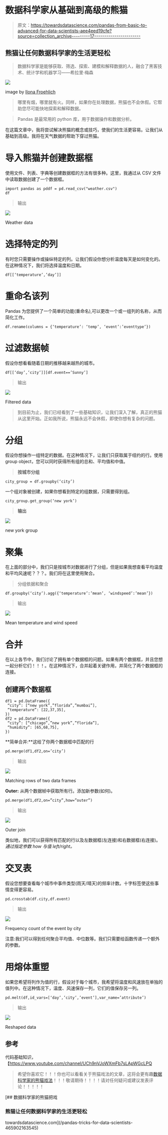# 数据科学家从基础到高级的熊猫

> 原文：<https://towardsdatascience.com/pandas-from-basic-to-advanced-for-data-scientists-aee4eed19cfe?source=collection_archive---------17----------------------->

## 熊猫让任何数据科学家的生活更轻松

> 数据科学家是能够获取、筛选、探索、建模和解释数据的人，融合了黑客技术、统计学和机器学习——希拉里·梅森

![](img/2a7c0c81065bb1c19cabb7594cc9b104.png)

image by [Ilona Froehlich](https://unsplash.com/@julilona)

> 哪里有烟，哪里就有火。同样，如果你在处理数据，熊猫也不会休假。它帮助您尽可能快地探索和解释数据。

> Pandas 是最常用的 python 库，用于数据操作和数据分析。

在这篇文章中，我将尝试解决熊猫的概念或技巧，使我们的生活更容易。让我们从基础到高级。我将在天气数据的帮助下穿过熊猫。

# 导入熊猫并创建数据框

使用文件、列表、字典等创建数据框的方法有很多种。这里，我通过从 CSV 文件中读取数据创建了一个数据框。

```
import pandas as pddf = pd.read_csv("weather.csv")
df
```

> 输出

![](img/beab3bf27b6584e3b35339125000eb7d.png)

Weather data

# 选择特定的列

有时您只需要操作或操纵特定的列。让我们假设你想分析温度每天是如何变化的。在这种情况下，我们将选择温度和日期。

```
df[[‘temperature’,’day’]]
```

# 重命名该列

Pandas 为您提供了一个简单的功能(重命名),可以更改一个或一组列的名称，从而简化工作。

```
df.rename(columns = {‘temperature’: ‘temp’, ‘event’:’eventtype’})
```

# 过滤数据帧

假设你想看看随着日期的推移越来越热的城市。

```
df[[‘day’,’city’]][df.event==’Sunny’]
```

> 输出

![](img/4e5f307e437fa4218d0ebcf60efbba4c.png)

Filtered data

> 到目前为止，我们已经看到了一些基础知识，让我们深入了解，真正的熊猫从这里开始。正如我所说，熊猫永远不会休假，即使你想有复杂的问题。

# 分组

假设你想操作一组特定的数据。在这种情况下，让我们只获取属于纽约的行。使用 group object，您可以同时获得所有组的总和、平均值和中值。

> **按城市分组**

```
city_group = df.groupby(‘city’)
```

一个组对象被创建，如果你想看到特定的组数据，只需要得到组。

```
city_group.get_group(‘new york’)
```

> **输出**

![](img/decbfbff0fe3b6ab8863e4fb3329aa1c.png)

new york group

# 聚集

在上面的部分中，我们只是按城市对数据进行了分组，但是如果我想查看平均温度和平均风速呢？？？。我们将在这里使用聚合。

> 分组依据和聚合

```
df.groupby(‘city’).agg({‘temperature’:’mean’, ‘windspeed’:’mean’})
```

> 输出

![](img/0feb83e4829266a95d3a87160305c66f.png)

Mean temperature and wind speed

# 合并

在以上各节中，我们讨论了拥有单个数据框的问题。如果有两个数据框，并且您想一起分析它们！！！。在这种情况下，合并起着关键作用，并简化了两个数据框的连接。

## 创建两个数据框

```
df1 = pd.DataFrame({
 “city”: [“new york”,”florida”,”mumbai”],
 “temperature”: [22,37,35],
})
df2 = pd.DataFrame({
 “city”: [“chicago”,”new york”,”florida”],
 “humidity”: [65,68,75],
})
```

**简单合并:**这给了你两个数据框中匹配的行

```
pd.merge(df1,df2,on=’city’)
```

> 输出

![](img/fc7434242f422483156212475fae270d.png)

Matching rows of two data frames

**Outer:** 从两个数据帧中获取所有行。添加新参数(如何)。

```
pd.merge(df1,df2,on=”city”,how=”outer”)
```

> 输出

![](img/34d605070608cd7f3b5d11ceadc1fabb.png)

Outer join

类似地，我们可以获得所有匹配的行以及左数据框(左连接)和右数据框(右连接)。*通过指定参数 how 与值 left/right。*

# 交叉表

假设您想要查看每个城市中事件类型(雨天/晴天)的频率计数。十字标签使这些事情变得更容易。

```
pd.crosstab(df.city,df.event)
```

> 输出

![](img/a648fcf63e2daa18c466cc9df696db0b.png)

Frequency count of the event by city

注意:我们可以得到任何聚合平均值、中位数等。我们只需要给函数传递一个额外的参数。

# 用熔体重塑

如果您希望将列作为值的行，假设对于每个城市，我希望将温度和风速放在单独的值列中。在这种情况下，温度、风速保存一列，它们的值保存另一列。

```
pd.melt(df,id_vars=[‘day’,’city’,’event’],var_name=’attribute’)
```

> 输出

![](img/56ed42f55149e744273b4fa15059d2a2.png)

Reshaped data

## 参考

代码基础知识，【https://www.youtube.com/channel/UCh9nVJoWXmFb7sLApWGcLPQ 

> 希望你喜欢它！！！你也可以看看关于熊猫戏法的文章，这将会更有趣[数据科学家的熊猫戏法](/pandas-tricks-for-data-scientists-465902163545)！！！敬请期待！！！！请对任何疑问或建议发表评论！！！！！

[](/pandas-tricks-for-data-scientists-465902163545) [## 数据科学家的熊猫把戏

### 熊猫让任何数据科学家的生活更轻松

towardsdatascience.com](/pandas-tricks-for-data-scientists-465902163545)